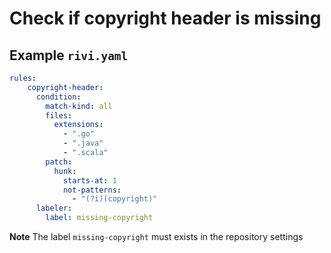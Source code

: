 # Check if copyright header is missing

## Example `rivi.yaml`

```yaml
rules:
    copyright-header:
      condition:
        match-kind: all
        files:
          extensions:
            - ".go"
            - ".java"
            - ".scala"
        patch:
          hunk:
            starts-at: 1
            not-patterns: 
              - "(?i)(copyright)"
      labeler:
        label: missing-copyright
```

**Note** The label `missing-copyright` must exists in the repository settings  